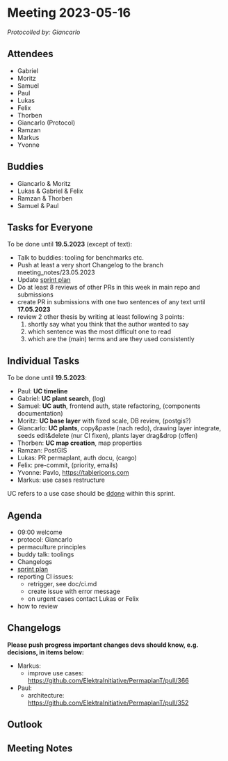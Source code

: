 # Meeting 2023-05-16

_Protocolled by: Giancarlo_

## Attendees

- Gabriel
- Moritz
- Samuel
- Paul
- Lukas
- Felix
- Thorben
- Giancarlo (Protocol)
- Ramzan
- Markus
- Yvonne

## Buddies

- Giancarlo & Moritz
- Lukas & Gabriel & Felix
- Ramzan & Thorben
- Samuel & Paul

## Tasks for Everyone

To be done until **19.5.2023** (except of text):

- Talk to buddies: tooling for benchmarks etc.
- Push at least a very short Changelog to the branch meeting_notes/23.05.2023
- Update [sprint plan](https://github.com/orgs/ElektraInitiative/projects/4/)
- Do at least 8 reviews of other PRs in this week in main repo and submissions
- create PR in submissions with one two sentences of any text until **17.05.2023**
- review 2 other thesis by writing at least following 3 points:
  1. shortly say what you think that the author wanted to say
  2. which sentence was the most difficult one to read
  3. which are the (main) terms and are they used consistently

## Individual Tasks

To be done until **19.5.2023**:

- Paul: **UC timeline**
- Gabriel: **UC plant search**, (log)
- Samuel: **UC auth**, frontend auth, state refactoring, (components documentation)
- Moritz: **UC base layer** with fixed scale, DB review, (postgis?)
- Giancarlo: **UC plants**, copy&paste (nach redo), drawing layer integrate, seeds edit&delete (nur CI fixen), plants layer drag&drop (offen)
- Thorben: **UC map creation**, map properties
- Ramzan: PostGIS
- Lukas: PR permaplant, auth docu, (cargo)
- Felix: pre-commit, (priority, emails)
- Yvonne: Pavlo, https://tablericons.com
- Markus: use cases restructure

UC refers to a use case should be [ddone](doc/usecases/README.md) within this sprint.

## Agenda

- 09:00 welcome
- protocol: Giancarlo
- permaculture principles
- buddy talk: toolings
- Changelogs
- [sprint plan](https://github.com/orgs/ElektraInitiative/projects/4/)
- reporting CI issues:
  - retrigger, see doc/ci.md
  - create issue with error message
  - on urgent cases contact Lukas or Felix
- how to review

## Changelogs

**Please push progress important changes devs should know, e.g. decisions, in items below:**

- Markus:
  - improve use cases: https://github.com/ElektraInitiative/PermaplanT/pull/366
- Paul:
  - architecture: https://github.com/ElektraInitiative/PermaplanT/pull/352

## Outlook

## Meeting Notes
